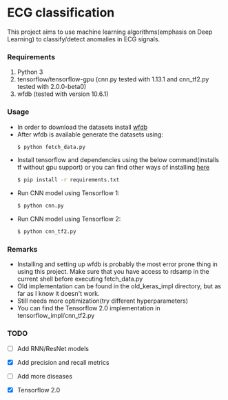# ECG classification
This project aims to use machine learning algorithms(emphasis on Deep Learning) to classify/detect anomalies in ECG signals.


### Requirements
1. Python 3
2. tensorflow/tensorflow-gpu (cnn.py tested with 1.13.1 and cnn_tf2.py tested with 2.0.0-beta0)
3. wfdb (tested with version 10.6.1)


### Usage
 - In order to download the datasets install [wfdb](https://www.physionet.org/physiotools/wfdb.shtml)
 - After wfdb is available generate the datasets using:
    ```sh
    $ python fetch_data.py
    ```
 - Install tensorflow and dependencies using the below command(installs tf without gpu support) or you can find other ways of installing [here](https://www.tensorflow.org/install/)
    ```sh
    $ pip install -r requirements.txt
    ```
 - Run CNN model using Tensorflow 1:
    ```sh
    $ python cnn.py
    ```
 - Run CNN model using Tensorflow 2:
    ```sh
    $ python cnn_tf2.py
    ```


### Remarks
* Installing and setting up wfdb is probably the most error prone thing in using this project. Make sure that you have access to rdsamp in the current shell before executing fetch_data.py
* Old implementation can be found in the old_keras_impl directory, but as far as I know it doesn't work.
* Still needs more optimization(try different hyperparameters)
* You can find the Tensorflow 2.0 implementation in tensorflow_impl/cnn_tf2.py


### TODO
- [ ] Add RNN/ResNet models
- [x] Add precision and recall metrics
- [ ] Add more diseases
- [x] Tensorflow 2.0

